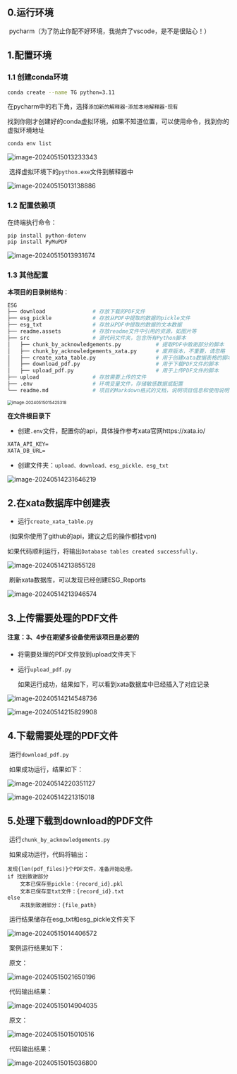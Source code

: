 ## 0.运行环境

​	pycharm（为了防止你配不好环境，我抛弃了vscode，是不是很贴心！）

## 1.配置环境

### 1.1 创建conda环境

```bash
conda create --name TG python=3.11
```

​	在pycharm中的右下角，选择`添加新的解释器`-`添加本地解释器`-`现有`

​	找到你刚才创建好的conda虚拟环境，如果不知道位置，可以使用命令，找到你的虚拟环境地址

```bash
conda env list
```

![image-20240515013233343](./readme.assets/image-20240515013233343.png)

​	选择虚拟环境下的`python.exe`文件到解释器中

![image-20240515013138886](./readme.assets/image-20240515013138886.png)

### 1.2 配置依赖项

在终端执行命令：

```bash
pip install python-dotenv
pip install PyMuPDF
```

![image-20240515013931674](./readme.assets/image-20240515013931674.png)

### 1.3 其他配置

**本项目的目录树结构**：

```bash
ESG
├── download               # 存放下载的PDF文件
├── esg_pickle             # 存放从PDF中提取的数据的pickle文件
├── esg_txt                # 存放从PDF中提取的数据的文本数据
├── readme.assets          # 存放readme文件中引用的资源，如图片等
├── src                    # 源代码文件夹，包含所有Python脚本
│   ├── chunk_by_acknowledgements.py           # 提取PDF中致谢部分的脚本
│   ├── chunk_by_acknowledgements_xata.py      # 废弃版本，不重要，请忽略
│   ├── create_xata_table.py                   # 用于创建xata数据表格的脚本
│   ├── download_pdf.py                        # 用于下载PDF文件的脚本
│   ├── upload_pdf.py                          # 用于上传PDF文件的脚本
├── upload                 # 存放需要上传的文件
├── .env                   # 环境变量文件，存储敏感数据或配置
└── readme.md              # 项目的Markdown格式的文档，说明项目信息和使用说明

```

<img src="./readme.assets/image-20240515015425318.png" alt="image-20240515015425318" style="zoom: 67%;" />

 **在文件根目录下**

- 创建`.env`文件，配置你的api，具体操作参考xata官网https://xata.io/

```txt
XATA_API_KEY=
XATA_DB_URL=
```

- 创建文件夹：`upload、download、esg_pickle、esg_txt`

![image-20240514231646219](./readme.assets/image-20240514231646219.png)

## 2.在xata数据库中创建表

- 运行`create_xata_table.py` 

​	(如果你使用了github的api，建议之后的操作都挂vpn)

​	如果代码顺利运行，将输出`Database tables created successfully.`

![image-20240514213855128](./readme.assets/image-20240514213855128.png)

​	刷新xata数据库，可以发现已经创建ESG_Reports

![image-20240514213946574](./readme.assets/image-20240514213946574.png)

## 3.上传需要处理的PDF文件

#### **注意：3、4步在期望多设备使用该项目是必要的**

- 将需要处理的PDF文件放到upload文件夹下

- 运行`upload_pdf.py`

  如果运行成功，结果如下，可以看到xata数据库中已经插入了对应记录

![image-20240514214548736](./readme.assets/image-20240514214548736.png)

![image-20240514215829908](./readme.assets/image-20240514215829908.png)

## 4.下载需要处理的PDF文件

​	运行`download_pdf.py`

​	如果成功运行，结果如下：

![image-20240514220351127](./readme.assets/image-20240514220351127.png)

![image-20240514221315018](./readme.assets/image-20240514221315018.png)

## 5.处理下载到download的PDF文件

​	运行`chunk_by_acknowledgements.py`

​	如果成功运行，代码将输出：

```
发现{len(pdf_files)}个PDF文件，准备开始处理。
if 找到致谢部分
	文本已保存至pickle：{record_id}.pkl
	文本已保存至txt文件：{record_id}.txt
else 
	未找到致谢部分：{file_path}
```

​	运行结果储存在esg_txt和esg_pickle文件夹下

![image-20240515014406572](./readme.assets/image-20240515014406572.png)

​	案例运行结果如下：

​	原文：

![image-20240515021650196](./readme.assets/image-20240515021650196.png)

​	代码输出结果：

![image-20240515014904035](./readme.assets/image-20240515014904035.png)

​	原文：

![image-20240515015010516](./readme.assets/image-20240515015010516.png)

​	代码输出结果：

![image-20240515015036800](./readme.assets/image-20240515015036800.png)